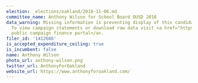 ```yaml
---
election: _elections/oakland/2018-11-06.md
committee_name: Anthony Wilson for School Board OUSD 2018
data_warning: Missing information is preventing display of this candidate's data.
  To view campaign statements or download raw data visit <a href="https://public.netfile.com/pub2/Default.aspx?aid=COAK">Oakland’s
  public campaign finance portal</a>.
filer_id: '1412686'
is_accepted_expenditure_ceiling: true
is_incumbent: false
name: Anthony Wilson
photo_url: anthony-wilson.png
twitter_url: AnthonyForOakland
website_url: https://www.anthonyforoakland.com/
---
```

